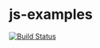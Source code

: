 # js-examples
[![Build Status](https://travis-ci.org/boennemann/js-examples.svg)](https://travis-ci.org/boennemann/js-examples)
